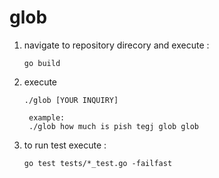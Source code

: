 # glob
1. navigate to repository direcory and execute :
    ```
    go build
    ```
2. execute 
    ```
    ./glob [YOUR INQUIRY]
    ```
        example: 
        ./glob how much is pish tegj glob glob
        
3. to run test execute :
    ```
    go test tests/*_test.go -failfast
    ```